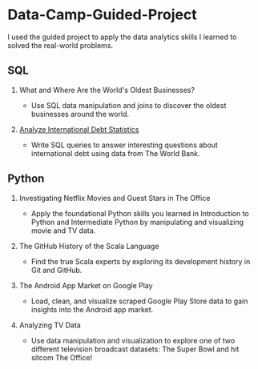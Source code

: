 # Data-Camp-Guided-Project

I used the guided project to apply the data analytics skills I learned to solved the real-world problems.

## SQL

1. What and Where Are the World's Oldest Businesses?
    * Use SQL data manipulation and joins to discover the oldest businesses around the world.

2. [Analyze International Debt Statistics](https://github.com/HockChong/Data-Camp-Guided-Project/blob/main/SQL/Analyze%20International%20Debt%20Statistics.ipynb)
    * Write SQL queries to answer interesting questions about international debt using data from The World Bank.
 
## Python 

1. Investigating Netflix Movies and Guest Stars in The Office
    * Apply the foundational Python skills you learned in Introduction to Python and Intermediate Python by manipulating and visualizing movie and TV data.

2. The GitHub History of the Scala Language
    * Find the true Scala experts by exploring its development history in Git and GitHub.
    
3. The Android App Market on Google Play
    * Load, clean, and visualize scraped Google Play Store data to gain insights into the Android app market.

4. Analyzing TV Data
    * Use data manipulation and visualization to explore one of two different television broadcast datasets: The Super Bowl and hit sitcom The Office!
